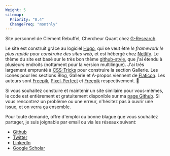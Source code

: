 ```yaml
---
Weight: 5
sitemap:
  Priority: "0.4"
  ChangeFreq: "monthly"
---
```


Site personnel de Clément Rebuffel, Chercheur Quant chez [G-Research](https://www.gresearch.co.uk/).

Le site est construit grâce au logiciel [Hugo][1], qui se veut être _le framework le plus rapide pour construire des sites web_, et est hébergé chez [Netlify][4]. Le thème du site est basé sur le très bon thème [github-style][2], que j'ai étendu à plusieurs endroits (nottament pour la version multilingue). J'ai très largement emprunté à [CSS-Tricks][3] pour construire la section Gallerie. Les icones pour les sections Blog, Gallerie et À-propos viennent de [Flaticon][5]. Les auteurs sont [Freepik][7], [Pixel-Perfect][6] et [Freepik][7] respectivement. :pray:

Si vous souhaitez constuire et maintenir un site similaire pour vous-mêmes, le code est entièrement et gratuitement disponible sur ma [page Github][8]. Si vous rencontrez un problème ou une erreur, n'hésitez pas à ouvrir une issue, et on verra ça ensemble.

Pour toute demande, offre d'emploi ou bonne blague que vous souhaitez partager, je suis joignable par email ou via les réseaux suivant:

<div class="social-media">
<ul>

<li>
    <a style="color: inherit;"  href="https://github.com/KaijuML">
    <i class="fab fa-github"></i>
    <span> Github </span>
    </a>
</li>

<li>
    <a style="color: inherit;"  href="https://twitter.com/ClementRebuffel">
    <i class="fab fa-twitter"></i>
    <span> Twitter </span>
    </a>
</li>

<li>
    <a style="color: inherit;"  href="https://fr.linkedin.com/in/clementrebuffel">
    <i class="fab fa-linkedin-in"></i>
    <span> LinkedIn </span>
    </a>
</li>

<li>
    <a style="color: inherit;"  href="https://scholar.google.com/citations?user=QxRGjEUAAAAJ&hl=en">
    <i class="fas fa-graduation-cap"></i>
    <span> Google Scholar </span>
    </a>
</li>

</ul>
</div>

[1]: https://gohugo.io/
[2]: https://github.com/MeiK2333/github-style
[3]: https://css-tricks.com/look-ma-no-media-queries-responsive-layouts-using-css-grid/
[4]: https://www.netlify.com/
[5]: https://www.flaticon.com/
[6]: https://www.flaticon.com/authors/pixel-perfect
[7]: https://www.freepik.com
[8]: https://github.com/KaijuML
